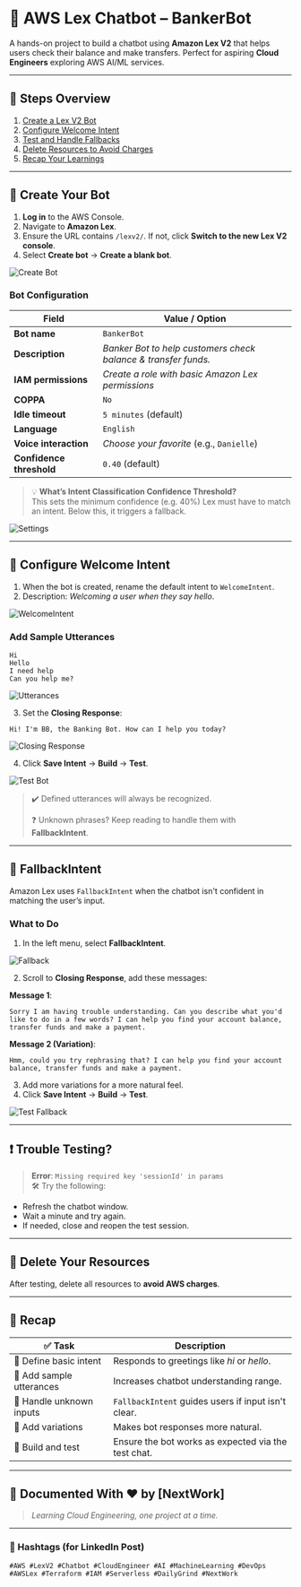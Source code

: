 
# 🤖 AWS Lex Chatbot – BankerBot

A hands-on project to build a chatbot using **Amazon Lex V2** that helps users check their balance and make transfers. Perfect for aspiring **Cloud Engineers** exploring AWS AI/ML services.

---

## 📌 Steps Overview

1. [Create a Lex V2 Bot](#create-your-bot)
2. [Configure Welcome Intent](#configure-welcome-intent)
3. [Test and Handle Fallbacks](#fallbackintent)
4. [Delete Resources to Avoid Charges](#delete-your-resources)
5. [Recap Your Learnings](#recap)

---

## 🚀 Create Your Bot

1. **Log in** to the AWS Console.
2. Navigate to **Amazon Lex**.
3. Ensure the URL contains `/lexv2/`. If not, click **Switch to the new Lex V2 console**.
4. Select **Create bot** → **Create a blank bot**.

![Create Bot](https://github.com/user-attachments/assets/f5cef820-c3a0-463b-82ba-64cda51767ea)

### Bot Configuration

| Field                  | Value / Option                                      |
|------------------------|-----------------------------------------------------|
| **Bot name**           | `BankerBot`                                         |
| **Description**        | *Banker Bot to help customers check balance & transfer funds.* |
| **IAM permissions**    | *Create a role with basic Amazon Lex permissions*   |
| **COPPA**              | `No`                                                |
| **Idle timeout**       | `5 minutes` (default)                               |
| **Language**           | `English`                                           |
| **Voice interaction**  | *Choose your favorite* (e.g., `Danielle`)           |
| **Confidence threshold** | `0.40` (default)                                |

> 💡 **What’s Intent Classification Confidence Threshold?**  
> This sets the minimum confidence (e.g. 40%) Lex must have to match an intent. Below this, it triggers a fallback.

![Settings](https://github.com/user-attachments/assets/0e72894a-ff3f-4d5d-b264-9ea425de15d5)

---

## 🧠 Configure Welcome Intent

1. When the bot is created, rename the default intent to `WelcomeIntent`.
2. Description: *Welcoming a user when they say hello*.

![WelcomeIntent](https://github.com/user-attachments/assets/c516c035-c510-49ca-9d90-eab9a0942f41)

### Add Sample Utterances

```
Hi  
Hello  
I need help  
Can you help me?
```

![Utterances](https://github.com/user-attachments/assets/2dedec1a-6ac0-4ac9-a7b0-c5079ed869b9)

3. Set the **Closing Response**:

```
Hi! I'm BB, the Banking Bot. How can I help you today?
```

![Closing Response](https://github.com/user-attachments/assets/d1dba670-a2cf-4ca1-a05e-49bd1c74c343)

4. Click **Save Intent** → **Build** → **Test**.

![Test Bot](https://github.com/user-attachments/assets/089857c4-e243-4411-b1b6-49f228bb95f7)

> ✔️ Defined utterances will always be recognized.
>
> ❓ Unknown phrases? Keep reading to handle them with **FallbackIntent**.

---

## 🧯 FallbackIntent

Amazon Lex uses `FallbackIntent` when the chatbot isn't confident in matching the user’s input.

### What to Do

1. In the left menu, select **FallbackIntent**.

![Fallback](https://github.com/user-attachments/assets/a385f88f-da81-4314-886a-a5dfa129389d)

2. Scroll to **Closing Response**, add these messages:

**Message 1**:
```
Sorry I am having trouble understanding. Can you describe what you'd like to do in a few words? I can help you find your account balance, transfer funds and make a payment.
```

**Message 2 (Variation)**:
```
Hmm, could you try rephrasing that? I can help you find your account balance, transfer funds and make a payment.
```

3. Add more variations for a more natural feel.
4. Click **Save Intent** → **Build** → **Test**.

![Test Fallback](https://github.com/user-attachments/assets/5d2016c0-26fb-4c3f-8495-e25ea411537f)

---

## ❗ Trouble Testing?

> **Error**: `Missing required key 'sessionId' in params`  
> 🛠️ Try the following:
- Refresh the chatbot window.
- Wait a minute and try again.
- If needed, close and reopen the test session.

---

## 🧹 Delete Your Resources

After testing, delete all resources to **avoid AWS charges**.

---

## 🧾 Recap

| ✅ Task | Description |
|--------|-------------|
| 🎯 Define basic intent | Responds to greetings like *hi* or *hello*. |
| 📝 Add sample utterances | Increases chatbot understanding range. |
| 🔁 Handle unknown inputs | `FallbackIntent` guides users if input isn't clear. |
| 💬 Add variations | Makes bot responses more natural. |
| 🧪 Build and test | Ensure the bot works as expected via the test chat. |

---

## 🧠 Documented With ❤️ by [NextWork]

> *Learning Cloud Engineering, one project at a time.*

---

### 📌 Hashtags (for LinkedIn Post)
```
#AWS #LexV2 #Chatbot #CloudEngineer #AI #MachineLearning #DevOps #AWSLex #Terraform #IAM #Serverless #DailyGrind #NextWork
```

